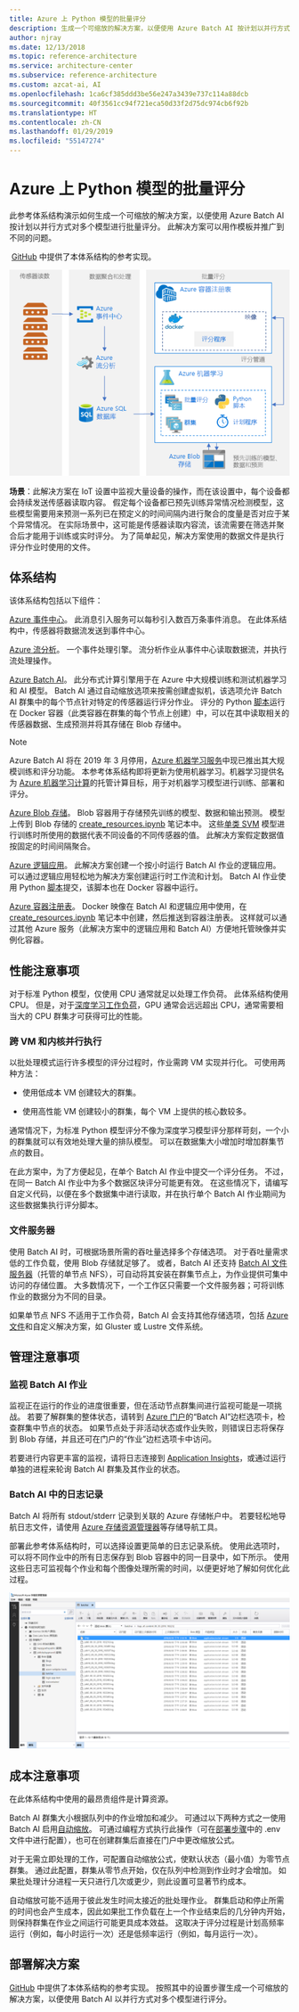 ```yaml
---
title: Azure 上 Python 模型的批量评分
description: 生成一个可缩放的解决方案，以便使用 Azure Batch AI 按计划以并行方式对模型进行批量评分。
author: njray
ms.date: 12/13/2018
ms.topic: reference-architecture
ms.service: architecture-center
ms.subservice: reference-architecture
ms.custom: azcat-ai, AI
ms.openlocfilehash: 1ca6cf385ddd3be56e247a3439e737c114a88dcb
ms.sourcegitcommit: 40f3561cc94f721eca50d33f2d75dc974cb6f92b
ms.translationtype: HT
ms.contentlocale: zh-CN
ms.lasthandoff: 01/29/2019
ms.locfileid: "55147274"
---
```

# <a name="batch-scoring-of-python-models-on-azure"></a>Azure 上 Python 模型的批量评分

此参考体系结构演示如何生成一个可缩放的解决方案，以便使用 Azure Batch AI 按计划以并行方式对多个模型进行批量评分。 此解决方案可以用作模板并推广到不同的问题。

 [GitHub][github] 中提供了本体系结构的参考实现。

![Azure 上 Python 模型的批量评分](./_images/batch-scoring-python.png)

**场景**：此解决方案在 IoT 设置中监视大量设备的操作，而在该设置中，每个设备都会持续发送传感器读取内容。 假定每个设备都已预先训练异常情况检测模型，这些模型需要用来预测一系列已在预定义的时间间隔内进行聚合的度量是否对应于某个异常情况。 在实际场景中，这可能是传感器读取内容流，该流需要在筛选并聚合后才能用于训练或实时评分。 为了简单起见，解决方案使用的数据文件是执行评分作业时使用的文件。

## <a name="architecture"></a>体系结构

该体系结构包括以下组件：

[Azure 事件中心][event-hubs]。 此消息引入服务可以每秒引入数百万条事件消息。 在此体系结构中，传感器将数据流发送到事件中心。

[Azure 流分析][stream-analytics]。 一个事件处理引擎。 流分析作业从事件中心读取数据流，并执行流处理操作。

[Azure Batch AI][batch-ai]。 此分布式计算引擎用于在 Azure 中大规模训练和测试机器学习和 AI 模型。 Batch AI 通过自动缩放选项来按需创建虚拟机，该选项允许 Batch AI 群集中的每个节点针对特定的传感器运行评分作业。 评分的 Python [脚本][python-script]运行在 Docker 容器（此类容器在群集的每个节点上创建）中，可以在其中读取相关的传感器数据、生成预测并将其存储在 Blob 存储中。

> [!NOTE]
> Azure Batch AI 将在 2019 年 3 月停用，[Azure 机器学习服务][amls]中现已推出其大规模训练和评分功能。 本参考体系结构即将更新为使用机器学习。机器学习提供名为 [Azure 机器学习计算][aml-compute]的托管计算目标，用于对机器学习模型进行训练、部署和评分。

[Azure Blob 存储][storage]。 Blob 容器用于存储预先训练的模型、数据和输出预测。 模型上传到 Blob 存储的 [create\_resources.ipynb][create-resources] 笔记本中。 这些[单类 SVM][one-class-svm] 模型进行训练时所使用的数据代表不同设备的不同传感器的值。 此解决方案假定数据值按固定的时间间隔聚合。

[Azure 逻辑应用][logic-apps]。 此解决方案创建一个按小时运行 Batch AI 作业的逻辑应用。 可以通过逻辑应用轻松地为解决方案创建运行时工作流和计划。 Batch AI 作业使用 Python [脚本][script]提交，该脚本也在 Docker 容器中运行。

[Azure 容器注册表][acr]。 Docker 映像在 Batch AI 和逻辑应用中使用，在 [create\_resources.ipynb][create-resources] 笔记本中创建，然后推送到容器注册表。 这样就可以通过其他 Azure 服务（此解决方案中的逻辑应用和 Batch AI）方便地托管映像并实例化容器。

## <a name="performance-considerations"></a>性能注意事项

对于标准 Python 模型，仅使用 CPU 通常就足以处理工作负荷。 此体系结构使用 CPU。 但是，对于[深度学习工作负荷][deep]，GPU 通常会远远超出 CPU，通常需要相当大的 CPU 群集才可获得可比的性能。

### <a name="parallelizing-across-vms-vs-cores"></a>跨 VM 和内核并行执行

以批处理模式运行许多模型的评分过程时，作业需跨 VM 实现并行化。 可使用两种方法：

* 使用低成本 VM 创建较大的群集。

* 使用高性能 VM 创建较小的群集，每个 VM 上提供的核心数较多。

通常情况下，为标准 Python 模型评分不像为深度学习模型评分那样苛刻，一个小的群集就可以有效地处理大量的排队模型。 可以在数据集大小增加时增加群集节点的数目。

在此方案中，为了方便起见，在单个 Batch AI 作业中提交一个评分任务。 不过，在同一 Batch AI 作业中为多个数据区块评分可能更有效。 在这些情况下，请编写自定义代码，以便在多个数据集中进行读取，并在执行单个 Batch AI 作业期间为这些数据集执行评分脚本。

### <a name="file-servers"></a>文件服务器

使用 Batch AI 时，可根据场景所需的吞吐量选择多个存储选项。 对于吞吐量需求低的工作负载，使用 Blob 存储就足够了。 或者，Batch AI 还支持 [Batch AI 文件服务器][bai-file-server]（托管的单节点 NFS），可自动将其安装在群集节点上，为作业提供可集中访问的存储位置。 大多数情况下，一个工作区只需要一个文件服务器；可将训练作业的数据分为不同的目录。

如果单节点 NFS 不适用于工作负荷，Batch AI 会支持其他存储选项，包括 [Azure 文件][azure-files]和自定义解决方案，如 Gluster 或 Lustre 文件系统。

## <a name="management-considerations"></a>管理注意事项

### <a name="monitoring-batch-ai-jobs"></a>监视 Batch AI 作业

监视正在运行的作业的进度很重要，但在活动节点群集间进行监视可能是一项挑战。 若要了解群集的整体状态，请转到 [Azure 门户][portal]的“Batch AI”边栏选项卡，检查群集中节点的状态。 如果节点处于非活动状态或作业失败，则错误日志将保存到 Blob 存储，并且还可在门户的“作业”边栏选项卡中访问。

若要进行内容更丰富的监视，请将日志连接到 [Application Insights][ai]，或通过运行单独的进程来轮询 Batch AI 群集及其作业的状态。

### <a name="logging-in-batch-ai"></a>Batch AI 中的日志记录

Batch AI 将所有 stdout/stderr 记录到关联的 Azure 存储帐户中。 若要轻松地导航日志文件，请使用 [Azure 存储资源管理器][explorer]等存储导航工具。

部署此参考体系结构时，可以选择设置更简单的日志记录系统。 使用此选项时，可以将不同作业中的所有日志保存到 Blob 容器中的同一目录中，如下所示。 使用这些日志可监视每个作业和每个图像处理所需的时间，以便更好地了解如何优化此过程。

![Azure 存储资源管理器](./_images/batch-scoring-python-monitor.png)

## <a name="cost-considerations"></a>成本注意事项

在此体系结构中使用的最昂贵组件是计算资源。

Batch AI 群集大小根据队列中的作业增加和减少。 可通过以下两种方式之一使用 Batch AI 启用[自动缩放][automatic-scaling]。 可通过编程方式执行此操作（可在[部署步骤][github]中的 .env 文件中进行配置），也可在创建群集后直接在门户中更改缩放公式。

对于无需立即处理的工作，可配置自动缩放公式，使默认状态（最小值）为零节点群集。 通过此配置，群集从零节点开始，仅在队列中检测到作业时才会增加。 如果批处理计分进程一天只进行几次或更少，则此设置可显著节约成本。

自动缩放可能不适用于彼此发生时间太接近的批处理作业。 群集启动和停止所需的时间也会产生成本，因此如果批工作负载在上一个作业结束后的几分钟内开始，则保持群集在作业之间运行可能更具成本效益。 这取决于评分过程是计划高频率运行（例如，每小时运行一次）还是低频率运行（例如，每月运行一次）。

## <a name="deploy-the-solution"></a>部署解决方案

[GitHub][github] 中提供了本体系结构的参考实现。 按照其中的设置步骤生成一个可缩放的解决方案，以便使用 Batch AI 以并行方式对多个模型进行评分。

[acr]: /azure/container-registry/container-registry-intro
[ai]: /azure/application-insights/app-insights-overview
[aml-compute]: /azure/machine-learning/service/how-to-set-up-training-targets#amlcompute
[amls]: /azure/machine-learning/service/overview-what-is-azure-ml
[automatic-scaling]: /azure/batch/batch-automatic-scaling
[azure-files]: /azure/storage/files/storage-files-introduction
[batch-ai]: /azure/batch-ai/
[bai-file-server]: /azure/batch-ai/resource-concepts#file-server
[create-resources]: https://github.com/Azure/BatchAIAnomalyDetection/blob/master/create_resources.ipynb
[deep]: /azure/architecture/reference-architectures/ai/batch-scoring-deep-learning
[event-hubs]: /azure/event-hubs/event-hubs-geo-dr
[explorer]: https://azure.microsoft.com/en-us/features/storage-explorer/
[github]: https://github.com/Azure/BatchAIAnomalyDetection
[logic-apps]: /azure/logic-apps/logic-apps-overview
[one-class-svm]: http://scikit-learn.org/stable/modules/generated/sklearn.svm.OneClassSVM.html
[portal]: https://portal.azure.com
[python-script]: https://github.com/Azure/BatchAIAnomalyDetection/blob/master/batchai/predict.py
[script]: https://github.com/Azure/BatchAIAnomalyDetection/blob/master/sched/submit_jobs.py
[storage]: /azure/storage/blobs/storage-blobs-overview
[stream-analytics]: /azure/stream-analytics/
